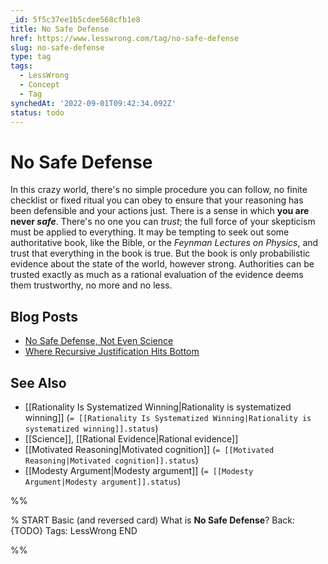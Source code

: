 ```yaml
---
_id: 5f5c37ee1b5cdee568cfb1e8
title: No Safe Defense
href: https://www.lesswrong.com/tag/no-safe-defense
slug: no-safe-defense
type: tag
tags:
  - LessWrong
  - Concept
  - Tag
synchedAt: '2022-09-01T09:42:34.092Z'
status: todo
---
```


# No Safe Defense

In this crazy world, there's no simple procedure you can follow, no finite checklist or fixed ritual you can obey to ensure that your reasoning has been defensible and your actions just. There is a sense in which **you are never *safe***. There's no one you can *trust*; the full force of your skepticism must be applied to everything. It may be tempting to seek out some authoritative book, like the Bible, or the *Feynman Lectures on Physics*, and trust that everything in the book is true. But the book is only probabilistic evidence about the state of the world, however strong. Authorities can be trusted exactly as much as a rational evaluation of the evidence deems them trustworthy, no more and no less.

## Blog Posts

- [No Safe Defense, Not Even Science](http://lesswrong.com/lw/qf/no_safe_defense_not_even_science/)
- [Where Recursive Justification Hits Bottom](http://lesswrong.com/lw/s0/where_recursive_justification_hits_bottom/)

## See Also

- [[Rationality Is Systematized Winning|Rationality is systematized winning]] (`= [[Rationality Is Systematized Winning|Rationality is systematized winning]].status`)
- [[Science]], [[Rational Evidence|Rational evidence]]
- [[Motivated Reasoning|Motivated cognition]] (`= [[Motivated Reasoning|Motivated cognition]].status`)
- [[Modesty Argument|Modesty argument]] (`= [[Modesty Argument|Modesty argument]].status`)


%%

% START
Basic (and reversed card)
What is **No Safe Defense**?
Back: {TODO}
Tags: LessWrong
END

%%
	
